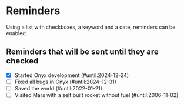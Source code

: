 # Reminders

Using a list with checkboxes, a keyword and a date, reminders can be enabled:

## Reminders that will be sent until they are checked

- [x] Started Onyx development (#until:2024-12-24)
- [ ] Fixed all bugs in Onyx (#until:2024-12-31)
- [ ] Saved the world (#until:2022-01-21)
- [ ] Visited Mars with a self built rocket without fuel (#until:2006-11-02)